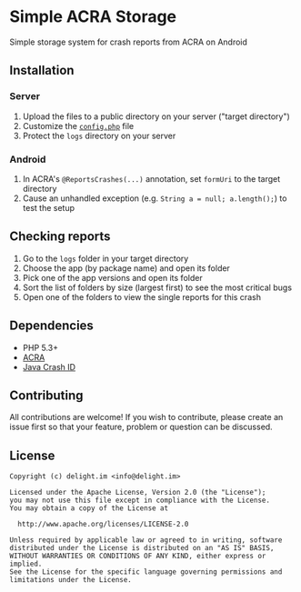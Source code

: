 # Simple ACRA Storage

Simple storage system for crash reports from ACRA on Android

## Installation

### Server

 1. Upload the files to a public directory on your server ("target directory")
 2. Customize the [`config.php`](config.php) file
 3. Protect the `logs` directory on your server

### Android

 1. In ACRA's `@ReportsCrashes(...)` annotation, set `formUri` to the target directory
 2. Cause an unhandled exception (e.g. `String a = null; a.length();`) to test the setup

## Checking reports

 1. Go to the `logs` folder in your target directory
 2. Choose the app (by package name) and open its folder
 3. Pick one of the app versions and open its folder
 4. Sort the list of folders by size (largest first) to see the most critical bugs
 5. Open one of the folders to view the single reports for this crash

## Dependencies

 * PHP 5.3+
 * [ACRA](https://github.com/ACRA/acra)
 * [Java Crash ID](https://github.com/delight-im/Java-Crash-ID)

## Contributing

All contributions are welcome! If you wish to contribute, please create an issue first so that your feature, problem or question can be discussed.

## License

```
Copyright (c) delight.im <info@delight.im>

Licensed under the Apache License, Version 2.0 (the "License");
you may not use this file except in compliance with the License.
You may obtain a copy of the License at

  http://www.apache.org/licenses/LICENSE-2.0

Unless required by applicable law or agreed to in writing, software
distributed under the License is distributed on an "AS IS" BASIS,
WITHOUT WARRANTIES OR CONDITIONS OF ANY KIND, either express or implied.
See the License for the specific language governing permissions and
limitations under the License.
```
